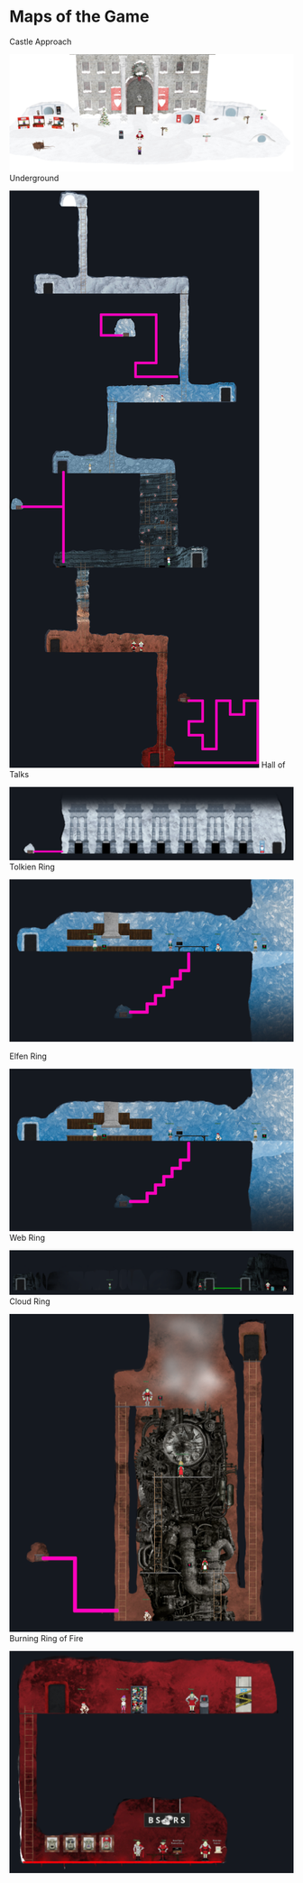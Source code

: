 

# Maps of the Game

Castle Approach

![Map of Castle Approach](https://github.com/joergschwarzwaelder/hhc2022/blob/main/images/castle%20approach.png)
Underground

![Map of Underground](https://github.com/joergschwarzwaelder/hhc2022/blob/main/images/map.png)
Hall of Talks

![Map of the Hall of Talks](https://github.com/joergschwarzwaelder/hhc2022/blob/main/images/Hall%20of%20Talks.png)
Tolkien Ring

![Map of the Tolkien Ring Area](https://github.com/joergschwarzwaelder/hhc2022/blob/main/images/Tolkien%20Ring.png)

Elfen Ring

![Map of the Tolkien Ring Area](https://github.com/joergschwarzwaelder/hhc2022/blob/main/images/Tolkien%20Ring.png)
Web Ring

![Map of the Web Ring Area](https://github.com/joergschwarzwaelder/hhc2022/blob/main/images/Web%20Ring.png)
Cloud Ring

![Map of the Cloud Ring Area](https://github.com/joergschwarzwaelder/hhc2022/blob/main/images/Cloud%20Ring.png)
Burning Ring of Fire

![Map of the Burning Ring of Fire Area](https://github.com/joergschwarzwaelder/hhc2022/blob/main/images/Burning%20Ring%20of%20Fire.png)
